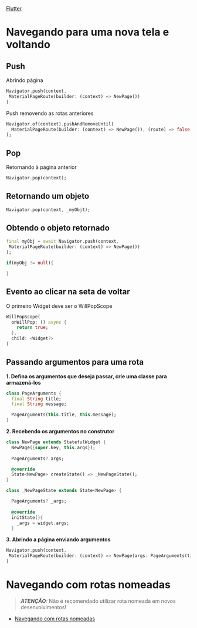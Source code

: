 [Flutter](https://github.com/leofds/flutter-class/blob/master/flutter/README.md)

# Navegando para uma nova tela e voltando

## Push

Abrindo página

```dart
Navigator.push(context,
 MaterialPageRoute(builder: (context) => NewPage())
)
```

Push removendo as rotas anteriores

```dart
Navigator.of(context).pushAndRemoveUntil(
  MaterialPageRoute(builder: (context) => NewPage()), (route) => false
);
```

## Pop

Retornando à página anterior

```dart
Navigator.pop(context);
```

## Retornando um objeto

```dart
Navigator.pop(context, _myObjt);
```

## Obtendo o objeto retornado

```dart
final myObj = await Navigator.push(context,
 MaterialPageRoute(builder: (context) => NewPage())
);

if(myObj != null){

}
```

## Evento ao clicar na seta de voltar

O primeiro Widget deve ser o WillPopScope

```dart
WillPopScope(
  onWillPop: () async {
    return true;
  },
  child: <Widget?>
)
```

## Passando argumentos para uma rota

**1. Defina os argumentos que deseja passar, crie uma classe para armazená-los**

```dart
class PageArguments {
  final String title;
  final String message;

  PageArguments(this.title, this.message);
}
```

**2. Recebendo os argumentos no construtor**

```dart
class NewPage extends StatefulWidget {
  NewPage({super.key, this.args});
  
  PageArguments? args;

  @override
  State<NewPage> createState() => _NewPageState();
}

class _NewPageState extends State<NewPage> {

  PageArguments? _args;
	
  @override
  initState(){
    _args = widget.args;
  }
```

**3. Abrindo a página enviando argumentos**

```dart
Navigator.push(context,
 MaterialPageRoute(builder: (context) => NewPage(args: PageArguments(title: 'Titulo', message: 'Mensagem')))
)
```

# Navegando com rotas nomeadas

> **_ATENÇÃO:_** Não é recomendado utilizar rota nomeada em novos desenvolvimentos!

- [Navegando com rotas nomeadas](https://github.com/leofds/flutter-class/blob/master/flutter/navigator_old.md)
